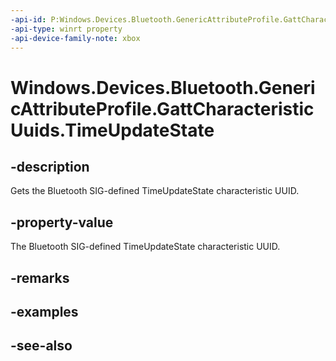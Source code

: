 ```yaml
---
-api-id: P:Windows.Devices.Bluetooth.GenericAttributeProfile.GattCharacteristicUuids.TimeUpdateState
-api-type: winrt property
-api-device-family-note: xbox
---
```


<!-- Property syntax
public System.Guid TimeUpdateState { get; }
-->

# Windows.Devices.Bluetooth.GenericAttributeProfile.GattCharacteristicUuids.TimeUpdateState

## -description
Gets the Bluetooth SIG-defined TimeUpdateState characteristic UUID.

## -property-value
The Bluetooth SIG-defined TimeUpdateState characteristic UUID.

## -remarks

## -examples

## -see-also
